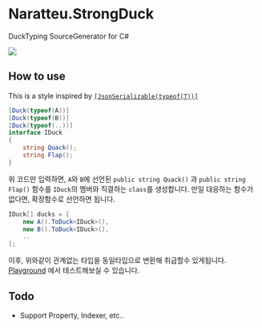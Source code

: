 # Naratteu.StrongDuck
DuckTyping SourceGenerator for C#

![](https://64.media.tumblr.com/6c8b1ca3567c6b1581e8a8ccd5cae1bf/ac794dc23ce58daa-f5/s500x750/ccd5aca19e5785791d428963df7919e7e810e58a.png)

## How to use

This is a style inspired by [`[JsonSerializable(typeof(T))]`](https://learn.microsoft.com/dotnet/standard/serialization/system-text-json/source-generation)

```cs
[Duck(typeof(A))]
[Duck(typeof(B))]
[Duck(typeof(..))]
interface IDuck
{
    string Quack();
    string Flap();
}
```

위 코드만 입력하면, `A`와 `B`에 선언된 `public string Quack()` 과 `public string Flap()` 함수를 `IDuck`의 맴버와 직결하는 `class`를 생성합니다. 만일 대응하는 함수가 없다면, 확장함수로 선언하면 됩니다.

```cs
IDuck[] ducks = [
    new A().ToDuck<IDuck>(),
    new B().ToDuck<IDuck>(),
    ..
];
```

이후, 위와같이 관계없는 타입을 동일타입으로 변환해 취급할수 있게됩니다. [Playground](./Playground) 에서 테스트해보실 수 있습니다.

## Todo

- Support Property, Indexer, etc..
